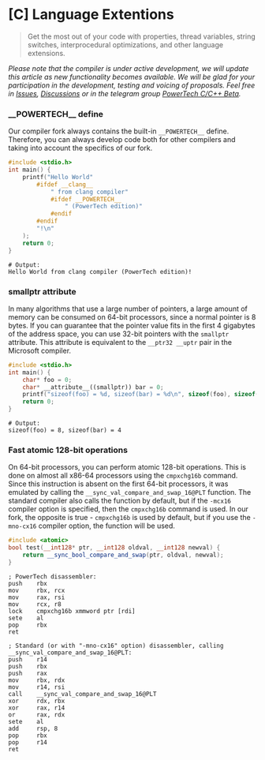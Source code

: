 # [C] Language Extentions
>Get the most out of your code with properties, thread variables, string switches, interprocedural optimizations, and other language extensions.

*Please note that the compiler is under active development, we will update this article as new functionality becomes available. We will be glad for your participation in the development, testing and voicing of proposals. Feel free in [Issues](https://github.com/powertech-center/clang/issues), [Discussions](https://github.com/powertech-center/clang/discussions) or in the telegram group [PowerTech C/C++ Beta](https://t.me/powercpp_beta).*

### \_\_POWERTECH\_\_ define
Our compiler fork always contains the built-in `__POWERTECH__` define. Therefore, you can always develop code both for other compilers and taking into account the specifics of our fork.
```cpp
#include <stdio.h>
int main() {
    printf("Hello World"
        #ifdef __clang__
            " from clang compiler"
            #ifdef __POWERTECH__
                " (PowerTech edition)"
            #endif
        #endif
        "!\n"    
    );
    return 0;
}
```

```console
# Output:
Hello World from clang compiler (PowerTech edition)!
```

### smallptr attribute
In many algorithms that use a large number of pointers, a large amount of memory can be consumed on 64-bit processors, since a normal pointer is 8 bytes. If you can guarantee that the pointer value fits in the first 4 gigabytes of the address space, you can use 32-bit pointers with the `smallptr` attribute. This attribute is equivalent to the `__ptr32 __uptr` pair in the Microsoft compiler.
```cpp
#include <stdio.h>
int main() {
    char* foo = 0;
    char* __attribute__((smallptr)) bar = 0;
    printf("sizeof(foo) = %d, sizeof(bar) = %d\n", sizeof(foo), sizeof(bar));
    return 0;
}
```

```console
# Output:
sizeof(foo) = 8, sizeof(bar) = 4
```

### Fast atomic 128-bit operations
On 64-bit processors, you can perform atomic 128-bit operations. This is done on almost all x86-64 processors using the `cmpxchg16b` command. Since this instruction is absent on the first 64-bit processors, it was emulated by calling the `__sync_val_compare_and_swap_16@PLT` function. The standard compiler also calls the function by default, but if the `-mcx16` compiler option is specified, then the `cmpxchg16b` command is used. In our fork, the opposite is true - `cmpxchg16b` is used by default, but if you use the `-mno-cx16` compiler option, the function will be used.
```cpp
#include <atomic>
bool test(__int128* ptr, __int128 oldval, __int128 newval) {
    return __sync_bool_compare_and_swap(ptr, oldval, newval);
}
```

```x86asm
; PowerTech disassembler:
push    rbx
mov     rbx, rcx
mov     rax, rsi
mov     rcx, r8
lock    cmpxchg16b xmmword ptr [rdi]
sete    al
pop     rbx
ret
```

```x86asm
; Standard (or with "-mno-cx16" option) disassembler, calling __sync_val_compare_and_swap_16@PLT:
push    r14
push    rbx
push    rax
mov     rbx, rdx
mov     r14, rsi
call    __sync_val_compare_and_swap_16@PLT
xor     rdx, rbx
xor     rax, r14
or      rax, rdx
sete    al
add     rsp, 8
pop     rbx
pop     r14
ret
```